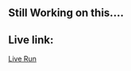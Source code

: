 ## Still Working on this....

## Live link:
<a href='https://react-responsive-product-card.vercel.app/'> Live Run </a>